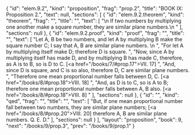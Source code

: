 {
  "id": "elem.9.2",
  "kind": "proposition",
  "frag": "prop.2",
  "title": "BOOK IX: Proposition 2.",
  "text": null,
  "sections": [
    {
      "id": "elem.9.2.theorem",
      "kind": "theorem",
      "frag": "",
      "title": "",
      "text": [
        "\n       If two numbers by multiplying one another make a square number, they are similar plane numbers.\n      "
      ],
      "sections": null
    },
    {
      "id": "elem.9.2.proof",
      "kind": "proof",
      "frag": "",
      "title": "",
      "text": [
        "Let A, B be two numbers, and let A by multiplying B make the square number C; I say that A, B are similar plane numbers. \n      ",
        "For let A by multiplying itself make D; therefore D is square. ",
        "Now, since A by multiplying itself has made D, and by multiplying B has made C, therefore, as A is to B, so is D to C. [<a href=\"/books/7/#prop.17\">VII. 17</a>] ",
        "And, since D is square, and C is so also, therefore D, C are similar plane numbers. ",
        "Therefore one mean proportional number falls between D, C. [<a href=\"/books/8/#prop.18\">VIII. 18</a>] ",
        "And, as D is to C, so is A to B; therefore one mean proportional number falls between A, B also. [<a href=\"/books/8/#prop.18\">VIII. 8</a>] "
      ],
      "sections": null
    },
    {
      "id": "",
      "kind": "qed",
      "frag": "",
      "title": "",
      "text": [
        "But, if one mean proportional number fall between two numbers, they are similar plane numbers; [<a href=\"/books/8/#prop.20\">VIII. 20</a>] therefore A, B are similar plane numbers. Q. E. D."
      ],
      "sections": null
    }
  ],
  "layout": "proposition",
  "book": 9,
  "next": "/books/9/prop.3",
  "prev": "/books/9/prop.1"
}
